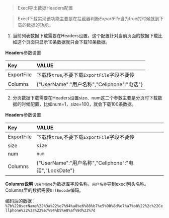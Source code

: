 >Execl导出数据Headers配置

>Execl下载实现该功能主要是在拦截器判断*ExportFile*当为true的时候就到下载的数据的功能。

1. 当前列表数据下载需要在Headers设置，这个配置针对当前页面的数据下载比如这个页面只显示10条数据就只会下载10条数据。

**Headers**参数设置

| Key        | VALUE                                       |
| :--------- | :------------------------------------------ |
| ExportFile | 下载传`true`,不要下载`ExportFile`字段不要传 |
| Columns    | {"UserName":"用户名称","Cellphone":"电话"}  |

2. 分页数据下载需要在Headers设置size、num这二个参数主要是分页时下载数据的时候配置，比如num=1，size=100，就会下载100条数据。

**Headers**参数设置

| Key        | VALUE                                                 |
| :--------- | :---------------------------------------------------- |
| ExportFile | 下载传`true`,不要下载`ExportFile`字段不要传           |
| size       | `size`                                                |
| num        | `num`                                                 |
| Columns    | {"UserName":"用户名称","Cellphone":"电话","LockDate"} |

**Columns说明** `UserName`为数据库字段名称，`用户名称`导到execl列头名称。Columns里的数据需要`UrlEncode`编码。

编码后的数据：
`%7b%22UserName%22%3a%22%e7%94%a8%e6%88%b7%e5%90%8d%e7%a7%b0%22%2c%22Cellphone%22%3a%22%e7%94%b5%e8%af%9d%22%7d`
